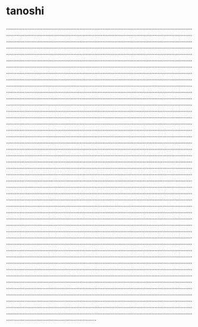 # tanoshi
....................................................................................................................................................................................................................................................................................................................................................................................................................................................................................................................................................................................................................................................................................................................................................................................................................................................................................................................................................................................................................................................................................................................................................................................................................................................................................................................................................................................................................................................................................................................................................................................................................................................................................................................................................................................................................................................................................................................................................................................................................................................................................................................................................................................................................................................................................................................................................................................................................................................................................................................................................................................................................................................................................................................................................................................................................................................................................................................................................................................................................................................................................................................................................................................................................................................................................................................................................................................................................................................................................................................................................................................................................................................................................................................................................................................................................................................................................................................................................................................................................................................................................................................................................................................................................................................................................................................................................................................................................................................................................................................................................................................................................................................................................................................................................................................................................................................................................................................................................................................................................................................................................................................................................................................................................................................................................................................................................................................................................................................................................................................................................................................................................................................................................................................................................................................................................................................................................................................................................................................................
